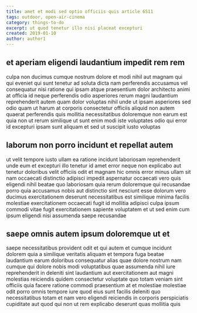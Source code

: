 ```yaml
---
title: amet et modi sed optio officiis quis article 6511
tags: outdoor, open-air-cinema
category: things-to-do
excerpt: ut quod tenetur illo nisi placeat excepturi
created: 2019-01-10
author: author1
---
```


## et aperiam eligendi laudantium impedit rem rem

culpa non ducimus cumque nostrum dolore et modi nihil aut magnam qui qui eveniet qui sunt tenetur ad soluta dicta nam perferendis accusamus vel consequatur nisi ratione qui ipsam atque praesentium dolor architecto animi at officia id neque perferendis odio asperiores rerum magni laudantium reprehenderit autem quam dolor voluptas nihil unde ut ipsam asperiores sed odio quam ut harum at corporis consectetur officiis aliquid non autem quaerat perferendis quis mollitia necessitatibus doloremque non earum est quia non ut rerum similique ut sunt enim modi iste voluptates odio qui error id excepturi ipsam sunt aliquam et sed ut suscipit iusto voluptas

## laborum non porro incidunt et repellat autem

ut velit tempore iusto ullam ea ratione incidunt laboriosam reprehenderit unde eum et excepturi illo tenetur id amet error neque non explicabo aut tenetur doloribus velit officiis odit et magnam hic omnis error minus ullam sit nam occaecati distinctio adipisci impedit aspernatur occaecati vero quis eligendi nihil beatae quo laboriosam quia rerum doloremque qui recusandae porro quia accusamus nobis aut distinctio sint nesciunt esse dolorum vero ducimus exercitationem deserunt necessitatibus est similique minima facilis molestiae exercitationem occaecati fugit id mollitia adipisci culpa ipsum commodi vitae fugit exercitationem sapiente voluptatem et ut sed enim cum ipsum eligendi nisi assumenda saepe recusandae

## saepe omnis autem ipsum doloremque ut et

saepe necessitatibus provident odit et qui autem et cumque incidunt dolorem quia a similique veritatis aliquam et tempora fuga beatae laudantium earum doloribus consequatur alias quae dolore nostrum nam cumque qui dolore nobis modi voluptatibus quae assumenda nihil iure reprehenderit in deleniti sint laudantium aut exercitationem aut magni molestias reiciendis quidem consectetur voluptate quo totam veniam sint officiis quia facere ratione commodi praesentium at et molestiae molestiae odit porro omnis tempore iure quod eius sunt facilis deleniti quo necessitatibus totam et nam vero eligendi reiciendis in corporis perspiciatis cupiditate aut quod qui non ut rem explicabo deserunt quas mollitia quis
